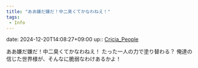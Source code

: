 ```yaml
---
title: "ああ嫌だ嫌だ！中二臭くてかなわねえ！"
tags:
 - Info
---
```


date: 2024-12-20T14:08:27+09:00
up:: [Cricia_People](Bar/Novel/Nacaria/Cricia_People.md)

ああ嫌だ嫌だ！中二臭くてかなわねえ！
たった一人の力で塗り替わる？
俺達の信じた世界様が、そんなに脆弱なわけあるかよ！